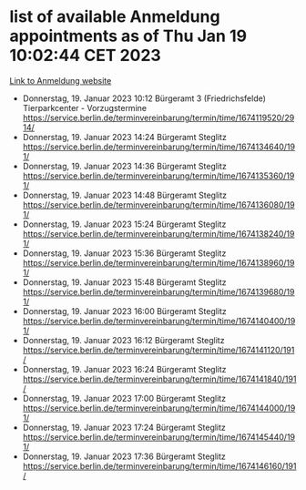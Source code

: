 # list of available Anmeldung appointments as of Thu Jan 19 10:02:44 CET 2023
[Link to Anmeldung website](https://service.berlin.de/terminvereinbarung/termin/tag.php?termin=0&anliegen[]=120686&dienstleisterlist=122210,122217,327316,122219,327312,122227,327314,122231,327346,122243,327348,122252,329742,122260,329745,122262,329748,122254,329751,122271,327278,122273,327274,122277,327276,330436,122280,327294,122282,327290,122284,327292,327539,122291,327270,122285,327266,122286,327264,122296,327268,150230,329760,122301,327282,122297,327286,122294,327284,122312,329763,122314,329775,122304,327330,122311,327334,122309,327332,122281,327352,122279,329772,122276,327324,122274,327326,122267,329766,122246,327318,122251,327320,122257,327322,122208,327298,122226,327300,121362,121364&herkunft=http%3A%2F%2Fservice.berlin.de%2Fdienstleistung%2F120686%2F)
- Donnerstag, 19. Januar 2023 10:12 Bürgeramt 3 (Friedrichsfelde) Tierparkcenter - Vorzugstermine https://service.berlin.de/terminvereinbarung/termin/time/1674119520/2914/
- Donnerstag, 19. Januar 2023 14:24 Bürgeramt Steglitz https://service.berlin.de/terminvereinbarung/termin/time/1674134640/191/
- Donnerstag, 19. Januar 2023 14:36 Bürgeramt Steglitz https://service.berlin.de/terminvereinbarung/termin/time/1674135360/191/
- Donnerstag, 19. Januar 2023 14:48 Bürgeramt Steglitz https://service.berlin.de/terminvereinbarung/termin/time/1674136080/191/
- Donnerstag, 19. Januar 2023 15:24 Bürgeramt Steglitz https://service.berlin.de/terminvereinbarung/termin/time/1674138240/191/
- Donnerstag, 19. Januar 2023 15:36 Bürgeramt Steglitz https://service.berlin.de/terminvereinbarung/termin/time/1674138960/191/
- Donnerstag, 19. Januar 2023 15:48 Bürgeramt Steglitz https://service.berlin.de/terminvereinbarung/termin/time/1674139680/191/
- Donnerstag, 19. Januar 2023 16:00 Bürgeramt Steglitz https://service.berlin.de/terminvereinbarung/termin/time/1674140400/191/
- Donnerstag, 19. Januar 2023 16:12 Bürgeramt Steglitz https://service.berlin.de/terminvereinbarung/termin/time/1674141120/191/
- Donnerstag, 19. Januar 2023 16:24 Bürgeramt Steglitz https://service.berlin.de/terminvereinbarung/termin/time/1674141840/191/
- Donnerstag, 19. Januar 2023 17:00 Bürgeramt Steglitz https://service.berlin.de/terminvereinbarung/termin/time/1674144000/191/
- Donnerstag, 19. Januar 2023 17:24 Bürgeramt Steglitz https://service.berlin.de/terminvereinbarung/termin/time/1674145440/191/
- Donnerstag, 19. Januar 2023 17:36 Bürgeramt Steglitz https://service.berlin.de/terminvereinbarung/termin/time/1674146160/191/
